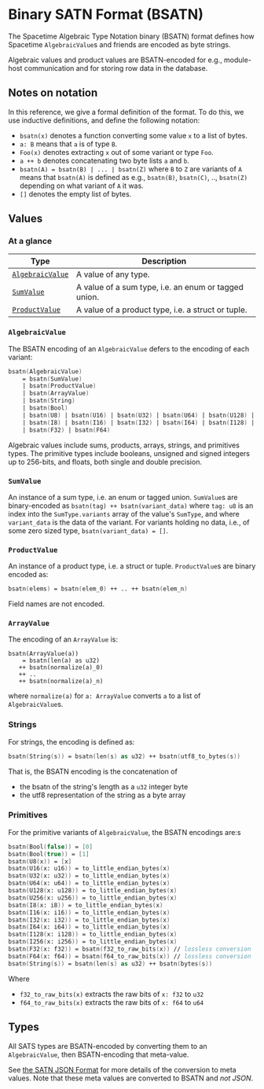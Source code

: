 # Binary SATN Format (BSATN)

The Spacetime Algebraic Type Notation binary (BSATN) format defines
how Spacetime `AlgebraicValue`s and friends are encoded as byte strings.

Algebraic values and product values are BSATN-encoded for e.g.,
module-host communication and for storing row data in the database.

## Notes on notation

In this reference, we give a formal definition of the format.
To do this, we use inductive definitions, and define the following notation:

- `bsatn(x)` denotes a function converting some value `x` to a list of bytes.
- `a: B` means that `a` is of type `B`.
- `Foo(x)` denotes extracting `x` out of some variant or type `Foo`.
- `a ++ b` denotes concatenating two byte lists `a` and `b`.
- `bsatn(A) = bsatn(B) | ... | bsatn(Z)` where `B` to `Z` are variants of `A`
  means that `bsatn(A)` is defined as e.g.,
  `bsatn(B)`, `bsatn(C)`, .., `bsatn(Z)` depending on what variant of `A` it was.
- `[]` denotes the empty list of bytes.

## Values

### At a glance

| Type                                | Description                                                           |
|-------------------------------------|-----------------------------------------------------------------------|
| [`AlgebraicValue`](#algebraicvalue) | A value of any type.                                                  |
| [`SumValue`](#sumvalue)             | A value of a sum type, i.e. an enum or tagged union.                  |
| [`ProductValue`](#productvalue)     | A value of a product type, i.e. a struct or tuple.                    |

### `AlgebraicValue`

The BSATN encoding of an `AlgebraicValue` defers to the encoding of each variant:

```fsharp
bsatn(AlgebraicValue)
    = bsatn(SumValue)
    | bsatn(ProductValue)
    | bsatn(ArrayValue)
    | bsatn(String)
    | bsatn(Bool)
    | bsatn(U8) | bsatn(U16) | bsatn(U32) | bsatn(U64) | bsatn(U128) | bsatn(U256)
    | bsatn(I8) | bsatn(I16) | bsatn(I32) | bsatn(I64) | bsatn(I128) | bsatn(I256)
    | bsatn(F32) | bsatn(F64)
```

Algebraic values include sums, products, arrays, strings, and primitives types.
The primitive types include booleans, unsigned and signed integers up to 256-bits, and floats, both single and double precision.

### `SumValue`

An instance of a sum type, i.e. an enum or tagged union.
`SumValue`s are binary-encoded as `bsatn(tag) ++ bsatn(variant_data)`
where `tag: u8` is an index into the `SumType.variants`
array of the value's `SumType`,
and where `variant_data` is the data of the variant.
For variants holding no data, i.e., of some zero sized type,
`bsatn(variant_data) = []`.

### `ProductValue`

An instance of a product type, i.e. a struct or tuple.
`ProductValue`s are binary encoded as:

```fsharp
bsatn(elems) = bsatn(elem_0) ++ .. ++ bsatn(elem_n)
```

Field names are not encoded.

### `ArrayValue`

The encoding of an `ArrayValue` is:

```
bsatn(ArrayValue(a))
    = bsatn(len(a) as u32)
   ++ bsatn(normalize(a)_0)
   ++ ..
   ++ bsatn(normalize(a)_n)
```

where `normalize(a)` for `a: ArrayValue` converts `a` to a list of `AlgebraicValue`s.

### Strings

For strings, the encoding is defined as:
```fsharp
bsatn(String(s)) = bsatn(len(s) as u32) ++ bsatn(utf8_to_bytes(s))
```
That is, the BSATN encoding is the concatenation of
- the bsatn of the string's length as a `u32` integer byte
- the utf8 representation of the string as a byte array

### Primitives

For the primitive variants of `AlgebraicValue`, the BSATN encodings are:s

```fsharp
bsatn(Bool(false)) = [0]
bsatn(Bool(true)) = [1]
bsatn(U8(x)) = [x]
bsatn(U16(x: u16)) = to_little_endian_bytes(x)
bsatn(U32(x: u32)) = to_little_endian_bytes(x)
bsatn(U64(x: u64)) = to_little_endian_bytes(x)
bsatn(U128(x: u128)) = to_little_endian_bytes(x)
bsatn(U256(x: u256)) = to_little_endian_bytes(x)
bsatn(I8(x: i8)) = to_little_endian_bytes(x)
bsatn(I16(x: i16)) = to_little_endian_bytes(x)
bsatn(I32(x: i32)) = to_little_endian_bytes(x)
bsatn(I64(x: i64)) = to_little_endian_bytes(x)
bsatn(I128(x: i128)) = to_little_endian_bytes(x)
bsatn(I256(x: i256)) = to_little_endian_bytes(x)
bsatn(F32(x: f32)) = bsatn(f32_to_raw_bits(x)) // lossless conversion
bsatn(F64(x: f64)) = bsatn(f64_to_raw_bits(x)) // lossless conversion
bsatn(String(s)) = bsatn(len(s) as u32) ++ bsatn(bytes(s))
```

Where

- `f32_to_raw_bits(x)` extracts the raw bits of `x: f32` to `u32`
- `f64_to_raw_bits(x)` extracts the raw bits of `x: f64` to `u64`

## Types

All SATS types are BSATN-encoded by converting them to an `AlgebraicValue`,
then BSATN-encoding that meta-value.

See [the SATN JSON Format](/docs/internals/sats-json)
for more details of the conversion to meta values.
Note that these meta values are converted to BSATN and _not JSON_.
